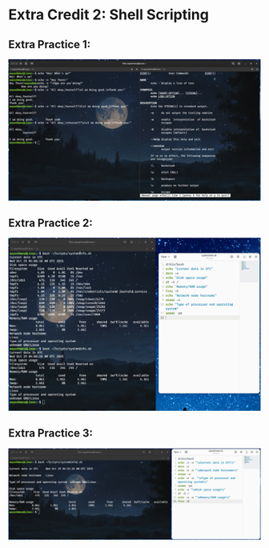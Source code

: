 # Extra Credit 2: Shell Scripting

## Extra Practice 1:
![](ec2.practice1.png)

## Extra Practice 2:
![](ec2.practice2.png)

## Extra Practice 3:
![](ec2.practice3.png)
